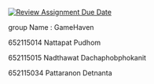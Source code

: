 [![Review Assignment Due Date](https://classroom.github.com/assets/deadline-readme-button-24ddc0f5d75046c5622901739e7c5dd533143b0c8e959d652212380cedb1ea36.svg)](https://classroom.github.com/a/mMAYBnR0)

group Name : GameHaven 

652115014 Nattapat Pudhom

652115015 Nadthawat Dachaphobphokanit 

652115034 Pattaranon Detnanta